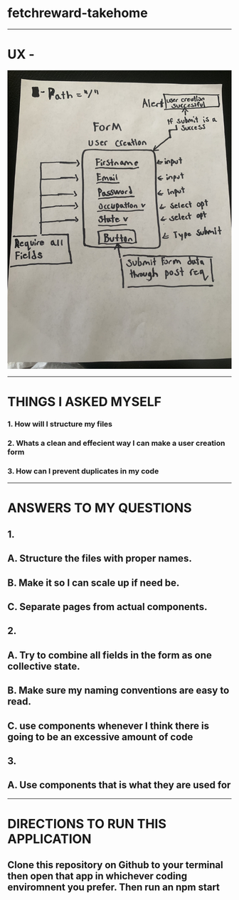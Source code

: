 # fetchreward-takehome

________
# UX - 
<img src='src/images/fetchrewardform.JPG' alt="picture of form roadmap">

________
# THINGS I ASKED MYSELF
### 1. How will I structure my files
### 2. Whats a clean and effecient way I can make a user creation form
### 3. How can I prevent duplicates in my code
__________
# ANSWERS TO MY QUESTIONS
## 1.
## A. Structure the files with proper names. 
## B. Make it so I can scale up if need be.
## C. Separate pages from actual components.

## 2.
## A. Try to combine all fields in the form as one collective state.
## B. Make sure my naming conventions are easy to read.
## C. use components whenever I think there is going to be an excessive amount of code


## 3.
## A. Use components that is what they are used for
____________

# DIRECTIONS TO RUN THIS APPLICATION
## Clone this repository on Github to your terminal then open that app in whichever coding enviromnent you prefer. Then run an npm start


